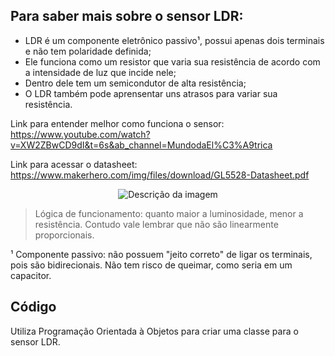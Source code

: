 ## Para saber mais sobre o sensor LDR:

- LDR é um componente eletrônico passivo¹, possui apenas dois terminais e não tem polaridade definida;
- Ele funciona como um resistor que varia sua resistência de acordo com a intensidade de luz que incide nele;
- Dentro dele tem um semicondutor de alta resistência;
- O LDR também pode aprensentar uns atrasos para variar sua resistência.

Link para entender melhor como funciona o sensor: https://www.youtube.com/watch?v=XW2ZBwCD9dI&t=6s&ab_channel=MundodaEl%C3%A9trica

Link para acessar o datasheet: https://www.makerhero.com/img/files/download/GL5528-Datasheet.pdf

<div style="text-align: center;">
    <img src="/home/me15degrees/Documents/Roboforge/roboforge/estudos/assets/graphic_ldr.png" alt="Descrição da imagem">
</div>

> Lógica de funcionamento: quanto maior a luminosidade, menor a resistência. Contudo vale lembrar que não são linearmente proporcionais.

¹ Componente passivo: não possuem "jeito correto" de ligar os terminais, pois são bidirecionais. Não tem risco de queimar, como seria em um capacitor.

## Código

Utiliza Programação Orientada à Objetos para criar uma classe para o sensor LDR.